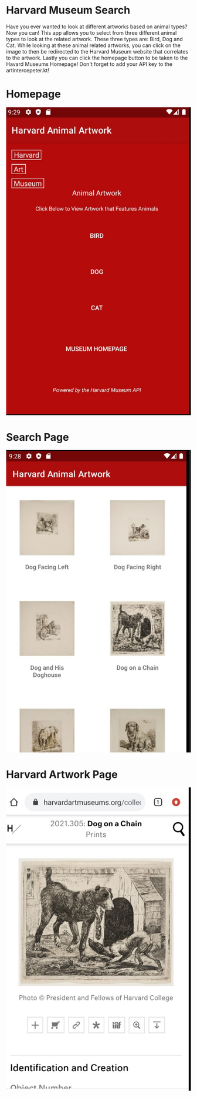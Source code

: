 # Harvard Museum Search
Have you ever wanted to look at different artworks based on animal types? Now you can! This app allows you to select from three different animal types to look at the related artwork. These three types are: Bird, Dog and Cat. While looking at these animal related artworks, you can click on the image to then be redirected to the Harvard Museum website that correlates to the artwork. Lastly you can click the homepage button to be taken to the Havard Museums Homepage!
Don't forget to add your API key to the artintercepeter.kt!
# Homepage
![homepage](/screenshots/homepage.jpg)

# Search Page
![Search for Dog Artwork](/screenshots/dog_search.jpg)

# Harvard Artwork Page
![Redirected to Harvard Page](/screenshots/redirect.jpg)
